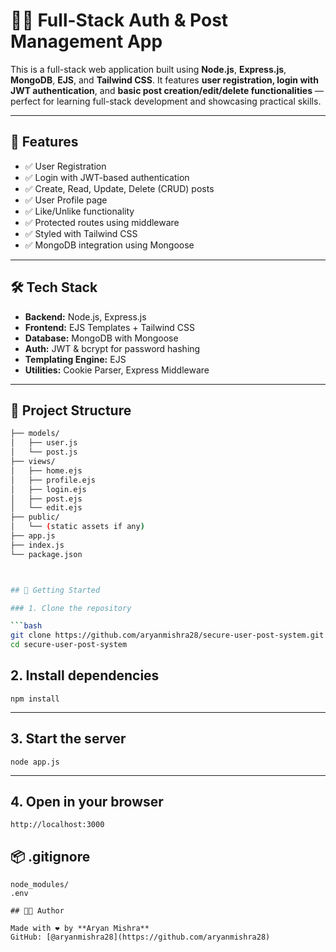 # 🧑‍💻 Full-Stack Auth & Post Management App

This is a full-stack web application built using **Node.js**, **Express.js**, **MongoDB**, **EJS**, and **Tailwind CSS**. It features **user registration, login with JWT authentication**, and **basic post creation/edit/delete functionalities** — perfect for learning full-stack development and showcasing practical skills.

---

## 🚀 Features

- ✅ User Registration
- ✅ Login with JWT-based authentication
- ✅ Create, Read, Update, Delete (CRUD) posts
- ✅ User Profile page
- ✅ Like/Unlike functionality
- ✅ Protected routes using middleware
- ✅ Styled with Tailwind CSS
- ✅ MongoDB integration using Mongoose

---

## 🛠️ Tech Stack

- **Backend:** Node.js, Express.js
- **Frontend:** EJS Templates + Tailwind CSS
- **Database:** MongoDB with Mongoose
- **Auth:** JWT & bcrypt for password hashing
- **Templating Engine:** EJS
- **Utilities:** Cookie Parser, Express Middleware

---

## 📂 Project Structure

```bash
├── models/
│   ├── user.js
│   └── post.js
├── views/
│   ├── home.ejs
│   ├── profile.ejs
│   ├── login.ejs
│   ├── post.ejs
│   └── edit.ejs
├── public/
│   └── (static assets if any)
├── app.js
├── index.js
└── package.json



## 🚀 Getting Started

### 1. Clone the repository

```bash
git clone https://github.com/aryanmishra28/secure-user-post-system.git
cd secure-user-post-system

```


## 2. Install dependencies

```
npm install

```
 ---
## 3. Start the server

```
node app.js
```
---

## 4. Open in your browser
```
http://localhost:3000
```


## 📦 .gitignore

```
node_modules/
.env

## 👨‍💻 Author

Made with ❤️ by **Aryan Mishra**
GitHub: [@aryanmishra28](https://github.com/aryanmishra28)
